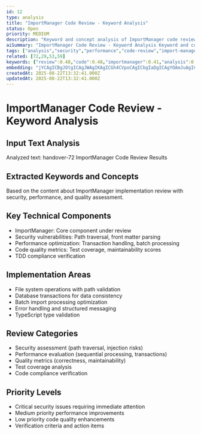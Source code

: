 ```yaml
---
id: 12
type: analysis
title: "ImportManager Code Review - Keyword Analysis"
status: Open
priority: MEDIUM
description: "Keyword and concept analysis of ImportManager code review results"
aiSummary: "ImportManager Code Review - Keyword Analysis Keyword and concept analysis of ImportManager code review results # ImportManager Code Review - Keyword Analysis\n\n## Input Text Analysis\nAnalyzed text: han"
tags: ["analysis","security","performance","code-review","import-manager","quality"]
related: [72,29,53,59]
keywords: {"review":0.48,"code":0.48,"importmanager":0.41,"analysis":0.34,"and":0.34}
embedding: "jYCAgICBgJOtgICAgJWAgIKAgICGh4CVpoCAgICbgIaDgICAgYOAmJuAgICAlICNj4CAgIiJgJObgICAgIeAj5GAgICRi4CKmYCAgICAgIqTgICAk4mAipiAgICAhYCCnYCAgIyDgICPgICAgICAgJqAgICDgICEoYCAgICIgIE="
createdAt: 2025-08-22T13:32:41.000Z
updatedAt: 2025-08-22T13:32:41.000Z
---
```


# ImportManager Code Review - Keyword Analysis

## Input Text Analysis
Analyzed text: handover-72 ImportManager Code Review Results

## Extracted Keywords and Concepts
Based on the content about ImportManager implementation review with security, performance, and quality assessment.

## Key Technical Components
- ImportManager: Core component under review
- Security vulnerabilities: Path traversal, front matter parsing
- Performance optimization: Transaction handling, batch processing
- Code quality metrics: Test coverage, maintainability scores
- TDD compliance verification

## Implementation Areas
- File system operations with path validation
- Database transactions for data consistency
- Batch import processing optimization
- Error handling and structured messaging
- TypeScript type validation

## Review Categories
- Security assessment (path traversal, injection risks)
- Performance evaluation (sequential processing, transactions)
- Quality metrics (correctness, maintainability)
- Test coverage analysis
- Code compliance verification

## Priority Levels
- Critical security issues requiring immediate attention
- Medium priority performance improvements
- Low priority code quality enhancements
- Verification criteria and action items